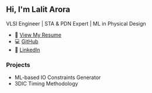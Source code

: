 ## Hi, I'm Lalit Arora
VLSI Engineer | STA & PDN Expert | ML in Physical Design

- 📄 [View My Resume](resume.pdf)
- 💻 [GitHub](https://github.com/Mcodez)
- 🔗 [LinkedIn](https://linkedin.com/in/lalit-arora)

### Projects
- ML-based IO Constraints Generator
- 3DIC Timing Methodology
